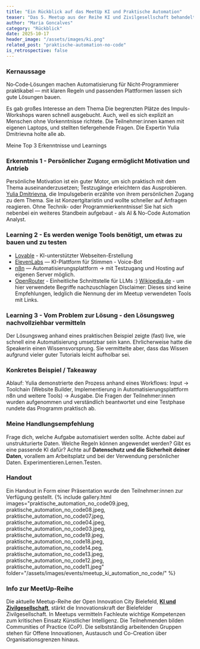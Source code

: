 ```yaml
---
title: "Ein Rückblick auf das MeetUp KI und Praktische Automation"
teaser: "Das 5. Meetup aus der Reihe KI und Zivilgesellschaft behandelte das Thema Praktische Automation. Maria Goncalves gibt einen persönlichen Rückblick auf das MeetUp und teilt, was sie gelernt hat."
author: "Maria Goncalves"
category: "Rückblick"
date: 2025-10-17
header_image: "/assets/images/ki.png"
related_post: "praktische-automation-no-code"
is_retrospective: false
---
```


### Kernaussage
No‑Code‑Lösungen machen Automatisierung für Nicht‑Programmierer praktikabel — mit klaren Regeln und passenden Plattformen lassen sich gute Lösungen bauen.

Es gab großes Interesse an dem Thema
Die begrenzten Plätze des Impuls-Workshops waren schnell ausgebucht. Auch, weil es sich explizit an Menschen ohne Vorkenntnisse richtete. Die Teilnehmer:innen kamen mit eigenen Laptops, und stellten tiefergehende Fragen. Die Expertin Yulia Dmitrievna holte alle ab. 

Meine Top 3 Erkenntnisse und Learnings
### Erkenntnis 1 - Persönlicher Zugang ermöglicht Motivation und Antrieb
Persönliche Motivation ist ein guter Motor, um sich praktisch mit dem Thema auseinanderzusetzen; Testzugänge erleichtern das Ausprobieren.
[Yulia Dmitrievna](https://www.linkedin.com/in/yulia-dmitrievna-1112361b5/), die Impulsgeberin erzählte von ihrem persönlichen Zugang zu dem Thema. Sie ist Konzertgitaristin und wollte schneller auf Anfragen reagieren. Ohne Technik- oder Programmierkenntnisse! 
Sie hat sich nebenbei ein weiteres Standbein aufgebaut - als AI & No-Code Automation Analyst.  

### Learning 2 - Es werden wenige Tools benötigt, um etwas zu bauen und zu testen  
- [Lovable](https://lovable.dev/) - KI-unterstützter Webseiten-Erstellung
- [ElevenLabs](https://elevenlabs.io) — KI-Plattform für Stimmen - Voice-Bot
- [n8n](https://n8n.io) — Automatisierungsplattform -> mit Testzugang und Hosting auf eigenen Server möglich.
- [OpenRouter](https://openrouter.ai/) - Einheitliche Schnittstelle für LLMs
:) [Wikipedia.de](https://de.wikipedia.org/) - um hier verwendete Begriffe nachzuschlagen
Disclaimer: Dieses sind keine Empfehlungen, ledglich die Nennung der im Meetup verwendeten Tools mit Links.

### Learning 3 - Vom Problem zur Lösung - den Lösungsweg nachvollziehbar vermitteln
Der Lösungsweg anhand eines praktischen Beispiel zeigte (fast) live, wie schnell eine Automatisierung umsetzbar sein kann. Ehrlicherweise hatte die Speakerin einen Wissensvorsprung. Sie vermittelte aber, dass das Wissen aufgrund vieler guter Tutorials leicht aufholbar sei.  

### Konkretes Beispiel / Takeaway
Ablauf: Yulia demonstrierte den Prozess anhand eines Workflows: Input → Toolchain (Website Builder, Implementierung in Automatisierungsplattform n8n und weitere Tools) → Ausgabe.
Die Fragen der Teilnehmer:innen wurden aufgenommen und verständlich beantwortet und eine Testphase rundete das Programm praktisch ab. 

### Meine Handlungsempfehlung
Frage dich, welche Aufgabe automatisiert werden sollte. Achte dabei auf unstrukturierte Daten. Welche Regeln können angewendet werden? Gibt es eine passende KI dafür? 
Achte auf **Datenschutz und die Sicherheit deiner Daten**, vorallem am Arbeitsplatz und bei der Verwendung persönlicher Daten. Experimentieren.Lernen.Testen.

### Handout
Ein Handout in Form einer Präsentation wurde den Teilnehmer:innen zur Verfügung gestellt.
{% include gallery.html 
   images="praktische_automation_no_code09.jpeg, praktische_automation_no_code08.jpeg,  praktische_automation_no_code07.jpeg, praktische_automation_no_code04.jpeg, praktische_automation_no_code03.jpeg, 
   praktische_automation_no_code19.jpeg, praktische_automation_no_code18.jpeg, praktische_automation_no_code14.peg, praktische_automation_no_code13.jpeg, praktische_automation_no_code12.jpeg, praktische_automation_no_code11.jpeg"  
   folder="/assets/images/events/meetup_ki_automation_no_code/" %}

### Info zur MeetUp-Reihe
Die aktuelle Meetup-Reihe der Open Innovation City Bielefeld, [**KI und Zivilgesellschaft**](https://oic-bielefeld.de/ki/), stärkt die Innovationskraft der Bielefelder Zivilgesellschaft. In Meetups vermitteln Fachleute wichtige Kompetenzen zum kritischen Einsatz Künstlicher Intelligenz. Die Teilnehmenden bilden Communities of Practice (CoP). Die selbstständig arbeitenden Gruppen stehen für Offene Innovationen, Austausch und Co-Creation über Organisationsgrenzen hinaus.
